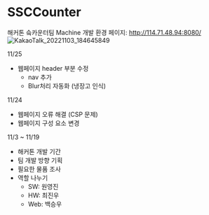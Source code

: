 # SSCCounter
해커톤 슼카운터팀 Machine 개발 환경
페이지: http://114.71.48.94:8080/
![KakaoTalk_20221103_184645849](https://user-images.githubusercontent.com/101448204/199691235-d91cf775-9c23-40be-a4ee-d3929acb33bd.jpg)

11/25
  - 웹페이지 header 부분 수정
    - nav 추가
    - Blur처리 자동화 (냉장고 인식)

11/24
  - 웹페이지 오류 해결 (CSP 문제)
  - 웹페이지 구성 요소 변경

11/3 ~ 11/19
  - 해커톤 개발 기간
  - 팀 개발 방향 기획
  - 필요한 물품 조사
  - 역할 나누기
    - SW: 원영진
    - HW: 최진우
    - Web: 백승우
